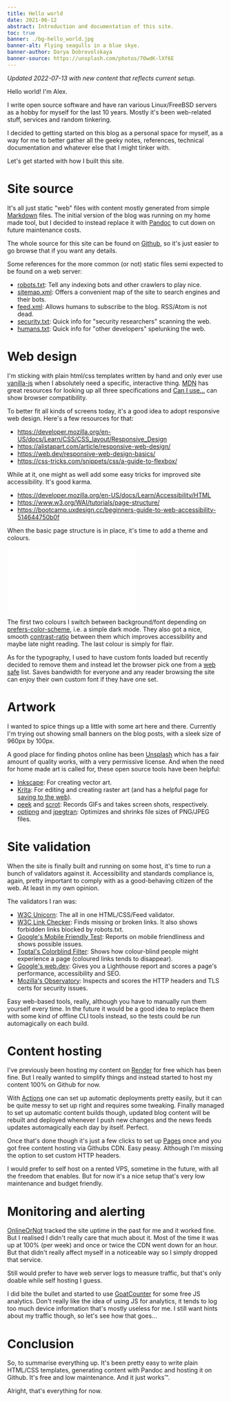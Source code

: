```yaml
---
title: Hello world
date: 2021-06-12
abstract: Introduction and documentation of this site.
toc: true
banner: ./bg-hello_world.jpg
banner-alt: Flying seagulls in a blue skye.
banner-author: Darya Dobrovolskaya
banner-source: https://unsplash.com/photos/7OwdK-lXf6E
---
```


*Updated 2022-07-13 with new content that reflects current setup.*

Hello world! I'm Alex.

I write open source software and have ran various Linux/FreeBSD servers as a hobby for myself for the last 10 years.
Mostly it's been web-related stuff, services and random tinkering.

I decided to getting started on this blog as a personal space for myself,
as a way for me to better gather all the geeky notes, references, technical documentation and whatever else that I
might tinker with.

Let's get started with how I built this site.




# Site source

It's all just static "web" files with content mostly generated from simple [Markdown] files.
The initial version of the blog was running on my home made tool, but I decided to instead replace it with [Pandoc]
to cut down on future maintenance costs.

The whole source for this site can be found on [Github], so it's just easier to go browse that if you want any details.

Some references for the more common (or not) static files semi expected to be found on a web server:

- [robots.txt]: Tell any indexing bots and other crawlers to play nice.
- [sitemap.xml]: Offers a convenient map of the site to search engines and their bots.
- [feed.xml]: Allows humans to subscribe to the blog. RSS/Atom is not dead.
- [security.txt]: Quick info for "security researchers" scanning the web.
- [humans.txt]: Quick info for "other developers" spelunking the web.

[Markdown]: http://larus.se/blog/2021-06-13_markdown_reference.html
[Pandoc]: https://pandoc.org/
[Github]: https://github.com/lmas/lmas.github.io
[robots.txt]: http://www.robotstxt.org/
[sitemap.xml]: https://en.wikipedia.org/wiki/Site_map
[security.txt]: https://securitytxt.org/
[humans.txt]: https://humanstxt.org/
[feed.xml]: https://en.wikipedia.org/wiki/Atom_(Web_standard)




# Web design

I'm sticking with plain html/css templates written by hand and only ever use [vanilla-js] when I absolutely need a
specific, interactive thing.
[MDN] has great resources for looking up all three specifications and [Can I use...] can show browser compatibility.

To better fit all kinds of screens today, it's a good idea to adopt responsive web design.
Here's a few resources for that:

- <https://developer.mozilla.org/en-US/docs/Learn/CSS/CSS_layout/Responsive_Design>
- <https://alistapart.com/article/responsive-web-design/>
- <https://web.dev/responsive-web-design-basics/>
- <https://css-tricks.com/snippets/css/a-guide-to-flexbox/>

While at it, one might as well add some easy tricks for improved site accessibility. It's good karma.

- <https://developer.mozilla.org/en-US/docs/Learn/Accessibility/HTML>
- <https://www.w3.org/WAI/tutorials/page-structure/>
- <https://bootcamp.uxdesign.cc/beginners-guide-to-web-accessibility-514644750b0f>

When the basic page structure is in place, it's time to add a theme and colours.

<embed type="image/svg+xml" src="./color_theme.svg" />

The first two colours I switch between background/font depending on [prefers-color-scheme], i.e. a simple dark mode.
They also got a nice, smooth [contrast-ratio] between them which improves accessibility and maybe late night reading.
The last colour is simply for flair.

As for the typography, I used to have custom fonts loaded but recently decided to remove them and instead let the
browser pick one from a [web safe] list.
Saves bandwidth for everyone and any reader browsing the site can enjoy their own custom font if they have one set.

[vanilla-js]: https://vanilla-js.com/
[MDN]: https://developer.mozilla.org/en-US/
[Can I use...]: https://caniuse.com/
[prefers-color-scheme]: https://developer.mozilla.org/en-US/docs/Web/CSS/@media/prefers-color-scheme
[contrast-ratio]: https://contrast-ratio.com/#%23313137-on-%23FFFEF7
[web safe]: https://www.w3schools.com/cssref/css_fonts_fallbacks.asp




# Artwork

I wanted to spice things up a little with some art here and there.
Currently I'm trying out showing small banners on the blog posts, with a sleek size of 960px by 100px.

A good place for finding photos online has been [Unsplash] which has a fair amount of quality works,
with a very permissive license.
And when the need for home made art is called for, these open source tools have been helpful:

- [Inkscape]: For creating vector art.
- [Krita]: For editing and creating raster art (and has a helpful page for [saving to the web]).
- [peek] and [scrot]: Records GIFs and takes screen shots, respectively.
- [optipng] and [jpegtran]: Optimizes and shrinks file sizes of PNG/JPEG files.

[Unsplash]: https://unsplash.com/
[Inkscape]: https://inkscape.org/
[Krita]: https://krita.org/en/
[saving to the web]: https://docs.krita.org/en/tutorials/saving-for-the-web.html
[peek]: https://github.com/phw/peek
[scrot]: https://github.com/resurrecting-open-source-projects/scrot
[optipng]: http://optipng.sourceforge.net/
[jpegtran]: https://github.com/libjpeg-turbo/libjpeg-turbo


# Site validation

When the site is finally built and running on some host, it's time to run a bunch of validators against it.
Accessibility and standards compliance is, again, pretty important to comply with as a good-behaving citizen of the web.
At least in my own opinion.

The validators I ran was:

- [W3C Unicorn]: The all in one HTML/CSS/Feed validator.
- [W3C Link Checker]: Finds missing or broken links. It also shows forbidden links blocked by robots.txt.
- [Google's Mobile Friendly Test]: Reports on mobile friendliness and shows possible issues.
- [Toptal's Colorblind Filter]: Shows how colour-blind people might experience a page (coloured links tends to disappear).
- [Google's web.dev]: Gives you a Lighthouse report and scores a page's performance, accessibility and SEO.
- [Mozilla's Observatory]: Inspects and scores the HTTP headers and TLS certs for security issues.

Easy web-based tools, really, although you have to manually run them yourself every time.
In the future it would be a good idea to replace them with some kind of offline CLI tools instead,
so the tests could be run automagically on each build.

[W3C Unicorn]: https://validator.w3.org/unicorn/
[W3C Link Checker]: https://validator.w3.org/checklink
[Google's Mobile Friendly Test]: https://search.google.com/test/mobile-friendly
[Toptal's Colorblind Filter]: https://www.toptal.com/designers/colorfilter
[Google's web.dev]: https://web.dev/measure/
[Mozilla's Observatory]: https://observatory.mozilla.org/




# Content hosting

I've previously been hosting my content on [Render] for free which has been fine.
But I really wanted to simplify things and instead started to host my content 100% on Github for now.

With [Actions] one can set up automatic deployments pretty easily,
but it can be quite messy to set up right and requires some tweaking.
Finally managed to set up automatic content builds though, updated blog content will be rebuilt and deployed whenever
I push new changes and the news feeds updates automagically each day by itself. Perfect.

Once that's done though it's just a few clicks to set up [Pages] once and you got free content hosting via Githubs CDN.
Easy peasy. Although I'm missing the option to set custom HTTP headers.

I would prefer to self host on a rented VPS, sometime in the future, with all the freedom that enables.
But for now it's a nice setup that's very low maintenance and budget friendly.

[Render]: https://render.com/
[Actions]: https://docs.github.com/en/actions
[Pages]: https://docs.github.com/en/pages




# Monitoring and alerting


[OnlineOrNot] tracked the site uptime in the past for me and it worked fine.
But I realised I didn't really care that much about it.
Most of the time it was up at 100% (per week) and once or twice the CDN went down for an hour.
But that didn't really affect myself in a noticeable way so I simply dropped that service.

Still would prefer to have web server logs to measure traffic, but that's only doable while self hosting I guess.

I did bite the bullet and started to use [GoatCounter] for some free JS analytics.
Don't really like the idea of using JS for analytics, it tends to log too much device information that's mostly
useless for me.
I still want hints about my traffic though, so let's see how that goes...

[OnlineOrNot]: https://onlineornot.com
[GoatCounter]: https://www.goatcounter.com/



# Conclusion

So, to summarise everything up.
It's been pretty easy to write plain HTML/CSS templates, generating content with Pandoc and hosting it on Github.
It's free and low maintenance.
And it just works™.

Alright, that's everything for now.
